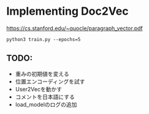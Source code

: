 # Implementing Doc2Vec

https://cs.stanford.edu/~quocle/paragraph_vector.pdf

```shell
python3 train.py --epochs=5
```

## TODO:

- 重みの初期値を変える
- 位置エンコーディングを試す
- User2Vecを動かす
- コメントを日本語にする
- load_modelのログの追加